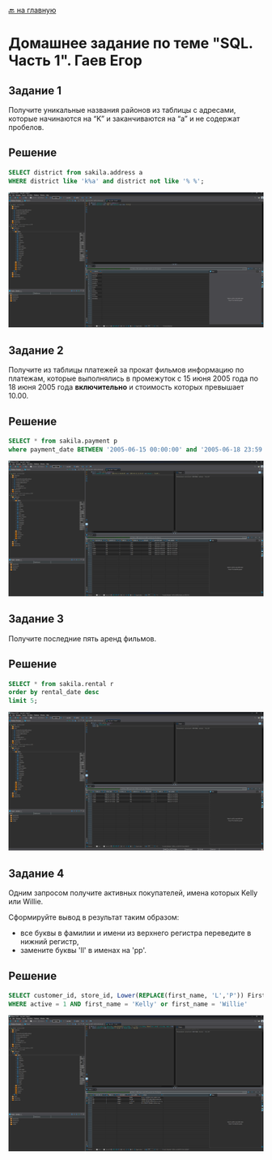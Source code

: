 [🔙 на главную](https://github.com/YeezyWhy/netology-homework/tree/main)

# Домашнее задание по теме "SQL. Часть 1". Гаев Егор

## Задание 1

Получите уникальные названия районов из таблицы с адресами, которые начинаются на “K” и заканчиваются на “a” и не содержат пробелов.

## Решение

```sql
SELECT district from sakila.address a
WHERE district like 'k%a' and district not like '% %';
```

![alt text](/img/img1.png)

## Задание 2

Получите из таблицы платежей за прокат фильмов информацию по платежам, которые выполнялись в промежуток с 15 июня 2005 года по 18 июня 2005 года **включительно** и стоимость которых превышает 10.00.

## Решение

```sql
SELECT * from sakila.payment p 
where payment_date BETWEEN '2005-06-15 00:00:00' and '2005-06-18 23:59:59' and amount > '10,00';
```

![alt text](/img/img2.png)

## Задание 3

Получите последние пять аренд фильмов.

## Решение
```sql
SELECT * from sakila.rental r 
order by rental_date desc 
limit 5;
```

![alt text](/img/img3.png)

## Задание 4

Одним запросом получите активных покупателей, имена которых Kelly или Willie. 

Сформируйте вывод в результат таким образом:
- все буквы в фамилии и имени из верхнего регистра переведите в нижний регистр,
- замените буквы 'll' в именах на 'pp'.

## Решение

```sql
SELECT customer_id, store_id, Lower(REPLACE(first_name, 'L','P')) First_Name, lower(last_name) Last_name, email FROM sakila.customer c 
WHERE active = 1 AND first_name = 'Kelly' or first_name = 'Willie'
```

![alt text](/img/img4.png)

